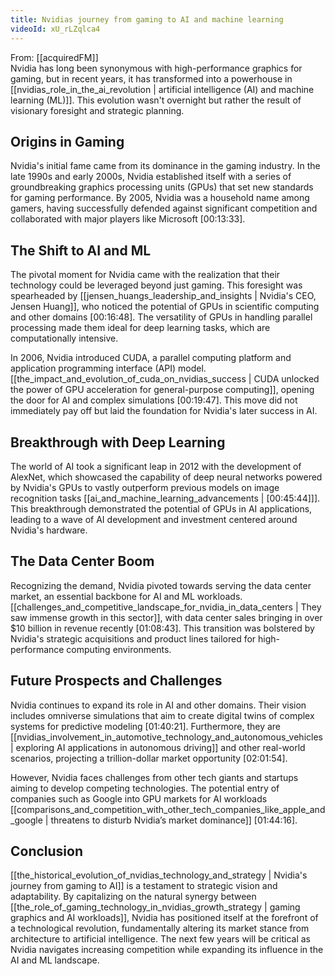 ```yaml
---
title: Nvidias journey from gaming to AI and machine learning
videoId: xU_rLZqlca4
---
```


From: [[acquiredFM]] <br/> 
Nvidia has long been synonymous with high-performance graphics for gaming, but in recent years, it has transformed into a powerhouse in [[nvidias_role_in_the_ai_revolution | artificial intelligence (AI) and machine learning (ML)]]. This evolution wasn't overnight but rather the result of visionary foresight and strategic planning.

## Origins in Gaming

Nvidia's initial fame came from its dominance in the gaming industry. In the late 1990s and early 2000s, Nvidia established itself with a series of groundbreaking graphics processing units (GPUs) that set new standards for gaming performance. By 2005, Nvidia was a household name among gamers, having successfully defended against significant competition and collaborated with major players like Microsoft [<a class="yt-timestamp" data-t="00:13:33">00:13:33</a>].

## The Shift to AI and ML

The pivotal moment for Nvidia came with the realization that their technology could be leveraged beyond just gaming. This foresight was spearheaded by [[jensen_huangs_leadership_and_insights | Nvidia's CEO, Jensen Huang]], who noticed the potential of GPUs in scientific computing and other domains [<a class="yt-timestamp" data-t="00:16:48">00:16:48</a>]. The versatility of GPUs in handling parallel processing made them ideal for deep learning tasks, which are computationally intensive.

In 2006, Nvidia introduced CUDA, a parallel computing platform and application programming interface (API) model. [[the_impact_and_evolution_of_cuda_on_nvidias_success | CUDA unlocked the power of GPU acceleration for general-purpose computing]], opening the door for AI and complex simulations [<a class="yt-timestamp" data-t="00:19:47">00:19:47</a>]. This move did not immediately pay off but laid the foundation for Nvidia's later success in AI.

## Breakthrough with Deep Learning

The world of AI took a significant leap in 2012 with the development of AlexNet, which showcased the capability of deep neural networks powered by Nvidia's GPUs to vastly outperform previous models on image recognition tasks [[ai_and_machine_learning_advancements | [<a class="yt-timestamp" data-t="00:45:44">00:45:44</a>]]]. This breakthrough demonstrated the potential of GPUs in AI applications, leading to a wave of AI development and investment centered around Nvidia's hardware.

## The Data Center Boom

Recognizing the demand, Nvidia pivoted towards serving the data center market, an essential backbone for AI and ML workloads. [[challenges_and_competitive_landscape_for_nvidia_in_data_centers | They saw immense growth in this sector]], with data center sales bringing in over $10 billion in revenue recently [<a class="yt-timestamp" data-t="01:08:43">01:08:43</a>]. This transition was bolstered by Nvidia's strategic acquisitions and product lines tailored for high-performance computing environments.

## Future Prospects and Challenges

Nvidia continues to expand its role in AI and other domains. Their vision includes omniverse simulations that aim to create digital twins of complex systems for predictive modeling [<a class="yt-timestamp" data-t="01:40:21">01:40:21</a>]. Furthermore, they are [[nvidias_involvement_in_automotive_technology_and_autonomous_vehicles | exploring AI applications in autonomous driving]] and other real-world scenarios, projecting a trillion-dollar market opportunity [<a class="yt-timestamp" data-t="02:01:54">02:01:54</a>].

However, Nvidia faces challenges from other tech giants and startups aiming to develop competing technologies. The potential entry of companies such as Google into GPU markets for AI workloads [[comparisons_and_competition_with_other_tech_companies_like_apple_and_google | threatens to disturb Nvidia’s market dominance]] [<a class="yt-timestamp" data-t="01:44:16">01:44:16</a>].

## Conclusion

[[the_historical_evolution_of_nvidias_technology_and_strategy | Nvidia's journey from gaming to AI]] is a testament to strategic vision and adaptability. By capitalizing on the natural synergy between [[the_role_of_gaming_technology_in_nvidias_growth_strategy | gaming graphics and AI workloads]], Nvidia has positioned itself at the forefront of a technological revolution, fundamentally altering its market stance from architecture to artificial intelligence. The next few years will be critical as Nvidia navigates increasing competition while expanding its influence in the AI and ML landscape.